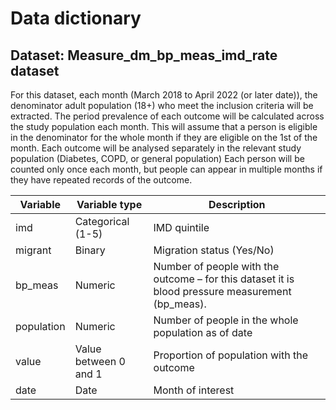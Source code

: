# Data dictionary
## Dataset: Measure_dm_bp_meas_imd_rate dataset
For this dataset, each month (March 2018 to April 2022 (or later date)), the denominator adult population (18+) who meet the inclusion criteria will be extracted. The period prevalence of each outcome will be calculated across the study population each month. This will assume that a person is eligible in the denominator for the whole month if they are eligible on the 1st of the month. Each outcome will be analysed separately in the relevant study population (Diabetes, COPD, or general population) Each person will be counted only once each month, but people can appear in multiple months if they have repeated records of the outcome. 

| Variable    |Variable type          |	Description                                                                                      |
|------       |-------------          |---------------                                                                                   |
| imd         |Categorical (1-5)      |	IMD quintile 
| migrant  |Binary                    | Migration status (Yes/No)
| bp_meas     |Numeric                | Number of people with the outcome – for this dataset it is blood pressure measurement (bp_meas). |
| population  |Numeric                |	Number of people in the whole population as of date                                              |
| value       |Value between 0 and 1  |	Proportion of population with the outcome                                                        |
| date        |Date	                  | Month of interest                                                                                |

